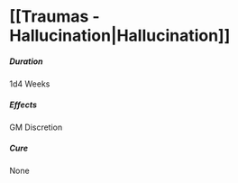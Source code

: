 # [[Traumas - Hallucination|Hallucination]]
##### Duration
1d4 Weeks
##### Effects
GM Discretion
##### Cure
None